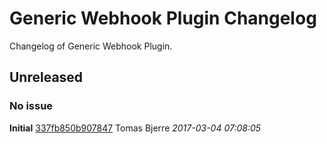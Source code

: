 # Generic Webhook Plugin Changelog
Changelog of Generic Webhook Plugin.
## Unreleased
### No issue
**Initial**
[337fb850b907847](https://github.com/jenkinsci/generic-webhook-trigger-plugin/commit/337fb850b907847) Tomas Bjerre *2017-03-04 07:08:05*
